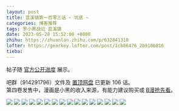 ```yaml
---
layout: post
title: 蓝溪镇第一百零三话 ~ 坑底 ~
categories: 博客推荐
tags: 罗小黑战记 蓝溪镇
date: 2023-05-28 15:52:00 +0800
zhihu: https://zhuanlan.zhihu.com/p/632841318
lofter: https://gearkey.lofter.com/post/1cb86476_2b910b816
tieba: 
---
```


帖子随 [官方公开进度](https://weibo.com/2019071187/N2EbizV0c) 展示。

吧群（914291796）文件及 [置顶网盘](https://tieba.baidu.com/p/8423167122) 已更新 106 话。  
第四卷发售中，漫画是小黑的收入来源，有能力建议购买或 [B漫抢先看](https://manga.bilibili.com/detail/mc26551)。

![](https://s2.loli.net/2023/05/28/tXNLcCs1zwIGiRF.jpg)
![](https://s2.loli.net/2023/05/28/JloNw3MHm5tdeZg.jpg)
![](https://s2.loli.net/2023/05/28/aXxdn7t5QiWZPfv.jpg)
![](https://s2.loli.net/2023/05/28/5EWZGxDRtuasloc.jpg)
![](https://s2.loli.net/2023/05/28/wBDGhFgYX3tSCZK.jpg)
![](https://s2.loli.net/2023/05/28/hy7dTkIrNJmD1Bg.jpg)
![](https://s2.loli.net/2023/05/28/L8yKD1a52cYr3NV.jpg)
![](https://s2.loli.net/2023/05/28/IPvFKu7Yj4A1wxJ.jpg)
![](https://s2.loli.net/2023/05/28/m91WIHpQTUDl6bk.jpg)
![](https://s2.loli.net/2023/05/28/F6rDIY8ZyLecUbE.jpg)
![](https://s2.loli.net/2023/05/28/wPKODHl3f4UhFsB.jpg)
![](https://s2.loli.net/2023/05/28/7zIigd6OD3b9tjB.jpg)
![](https://s2.loli.net/2023/05/28/S35TACfWMNInG8Z.jpg)
![](https://s2.loli.net/2023/05/28/QH9B1EpfzJVlLsF.jpg)
![](https://s2.loli.net/2023/05/28/qND8gTIBkbQKPao.jpg)
![](https://s2.loli.net/2023/05/28/yoWxTs5KtLIc1zS.jpg)